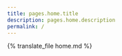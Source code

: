 ```yaml
---
title: pages.home.title
description: pages.home.description
permalink: /
---
```


{% translate_file home.md %}
